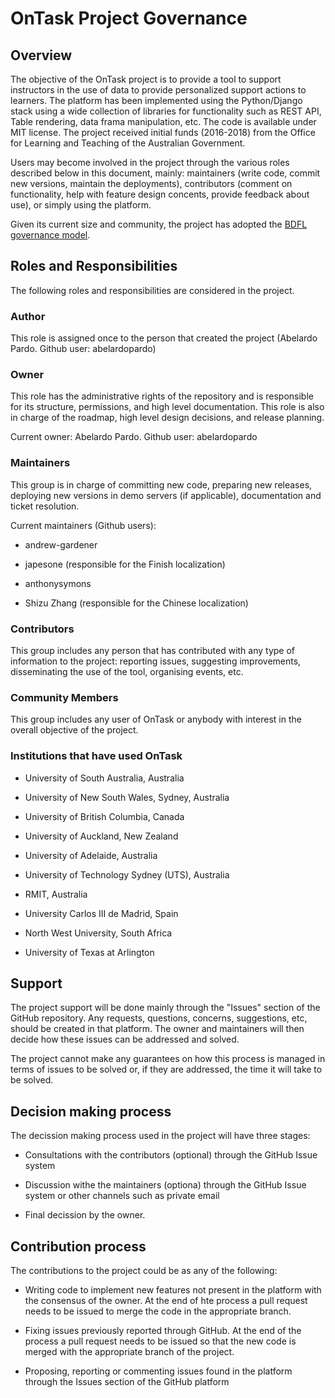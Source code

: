 # OnTask Project Governance

## Overview

The objective of the OnTask project is to provide a tool to support instructors
in the use of data to provide personalized support actions to learners. The 
platform has been implemented using the Python/Django stack using a wide
collection of libraries for functionality such as REST API, Table rendering,
data frama manipulation, etc. The code is available under MIT license. The 
project received initial funds (2016-2018) from the Office for Learning and 
Teaching of the Australian Government.

Users may become involved in the project through the various roles described
below in this document, mainly: maintainers (write code, commit new versions,
maintain the deployments), contributors (comment on functionality, help with
feature design concents, provide feedback about use), or simply using the 
platform.

Given its current size and community, the project has adopted the [BDFL governance model](http://oss-watch.ac.uk/resources/benevolentdictatorgovernancemodel). 

## Roles and Responsibilities

The following roles and responsibilities are considered in the project.

### Author

This role is assigned once to the person that created the project 
(Abelardo Pardo. Github user: abelardopardo)

### Owner

This role has the administrative rights of the repository and is responsible for
its structure, permissions, and high level documentation. This role is also in
charge of the roadmap, high level design decisions, and release planning.

Current owner: Abelardo Pardo. Github user: abelardopardo

### Maintainers

This group is in charge of committing new code, preparing new releases, 
deploying new versions in demo servers (if applicable), documentation and 
ticket resolution.

Current maintainers (Github users):

- andrew-gardener

- japesone (responsible for the Finish localization)

- anthonysymons

- Shizu Zhang (responsible for the Chinese localization)

### Contributors

This group includes any person that has contributed with any type of information
to the project: reporting issues, suggesting improvements, disseminating the
use of the tool, organising events, etc.

### Community Members

This group includes any user of OnTask or anybody with interest in the overall
objective of the project.

### Institutions that have used OnTask

- University of South Australia, Australia

- University of New South Wales, Sydney, Australia

- University of British Columbia, Canada

- University of Auckland, New Zealand

- University of Adelaide, Australia

- University of Technology Sydney (UTS), Australia

- RMIT, Australia

- University Carlos III de Madrid, Spain

- North West University, South Africa

- University of Texas at Arlington
 
## Support

The project support will be done mainly through the "Issues" section of the 
GitHub repository. Any requests, questions, concerns, suggestions, etc, should
be created in that platform. The owner and maintainers will then decide how 
these issues can be addressed and solved.

The project cannot make any guarantees on how this process is managed in terms
of issues to be solved or, if they are addressed, the time it will take to be
solved.

## Decision making process

The decission making process used in the project will have three stages:

- Consultations with the contributors (optional) through the GitHub Issue system

- Discussion withe the maintainers (optiona) through the GitHub Issue system or
  other channels such as private email

- Final decission by the owner.

## Contribution process

The contributions to the project could be as any of the following:

- Writing code to implement new features not present in the platform with the
  consensus of the owner. At the end of hte process a pull request needs to
  be issued to merge the code in the appropriate branch.

- Fixing issues previously reported through GitHub. At the end of the process
  a pull request needs to be issued so that the new code is merged with the
  appropriate branch of the project.

- Proposing, reporting or commenting issues found in the platform through the Issues section of the GitHub platform

